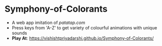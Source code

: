 # Symphony-of-Colorants
- A web app imitation of *patatap.com*
- Press keys from 'A-Z' to get variety of colourful animations with unique sounds   
- **Play At**:  https://vishishtpriyadarshi.github.io/Symphony-of-Colorants/
